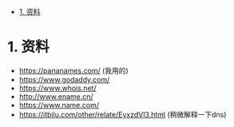 

<!-- TOC -->

- [1. 资料](#1-资料)

<!-- /TOC -->

# 1. 资料

* https://pananames.com/ (我用的)
* https://www.godaddy.com/
* https://www.whois.net/
* http://www.ename.cn/
* https://www.name.com/
* https://itbilu.com/other/relate/EyxzdVl3.html (稍微解释一下dns)
